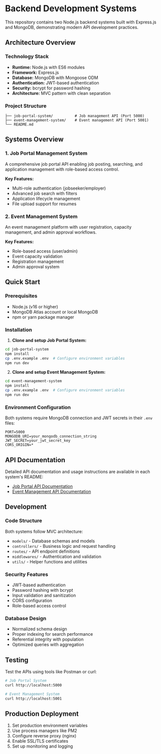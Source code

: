 # Backend Development Systems

This repository contains two Node.js backend systems built with Express.js and MongoDB, demonstrating modern API development practices.

## Architecture Overview

### Technology Stack
- **Runtime:** Node.js with ES6 modules
- **Framework:** Express.js
- **Database:** MongoDB with Mongoose ODM
- **Authentication:** JWT-based authentication
- **Security:** bcrypt for password hashing
- **Architecture:** MVC pattern with clean separation

### Project Structure
```
├── job-portal-system/          # Job management API (Port 5000)
├── event-management-system/    # Event management API (Port 5001)
└── README.md
```

## Systems Overview

### 1. Job Portal Management System
A comprehensive job portal API enabling job posting, searching, and application management with role-based access control.

**Key Features:**
- Multi-role authentication (jobseeker/employer)
- Advanced job search with filters
- Application lifecycle management
- File upload support for resumes

### 2. Event Management System
An event management platform with user registration, capacity management, and admin approval workflows.

**Key Features:**
- Role-based access (user/admin)
- Event capacity validation
- Registration management
- Admin approval system

## Quick Start

### Prerequisites
- Node.js (v16 or higher)
- MongoDB Atlas account or local MongoDB
- npm or yarn package manager

### Installation

1. **Clone and setup Job Portal System:**
```bash
cd job-portal-system
npm install
cp .env.example .env  # Configure environment variables
npm run dev
```

2. **Clone and setup Event Management System:**
```bash
cd event-management-system
npm install
cp .env.example .env  # Configure environment variables
npm run dev
```

### Environment Configuration

Both systems require MongoDB connection and JWT secrets in their `.env` files:

```env
PORT=5000
MONGODB_URI=your_mongodb_connection_string
JWT_SECRET=your_jwt_secret_key
CORS_ORIGIN=*
```

## API Documentation

Detailed API documentation and usage instructions are available in each system's README:
- [Job Portal API Documentation](./job-portal-system/README.md)
- [Event Management API Documentation](./event-management-system/README.md)

## Development

### Code Structure
Both systems follow MVC architecture:
- `models/` - Database schemas and models
- `controllers/` - Business logic and request handling
- `routes/` - API endpoint definitions
- `middlewares/` - Authentication and validation
- `utils/` - Helper functions and utilities

### Security Features
- JWT-based authentication
- Password hashing with bcrypt
- Input validation and sanitization
- CORS configuration
- Role-based access control

### Database Design
- Normalized schema design
- Proper indexing for search performance
- Referential integrity with population
- Optimized queries with aggregation

## Testing

Test the APIs using tools like Postman or curl:

```bash
# Job Portal System
curl http://localhost:5000

# Event Management System
curl http://localhost:5001
```

## Production Deployment

1. Set production environment variables
2. Use process managers like PM2
3. Configure reverse proxy (nginx)
4. Enable SSL/TLS certificates
5. Set up monitoring and logging